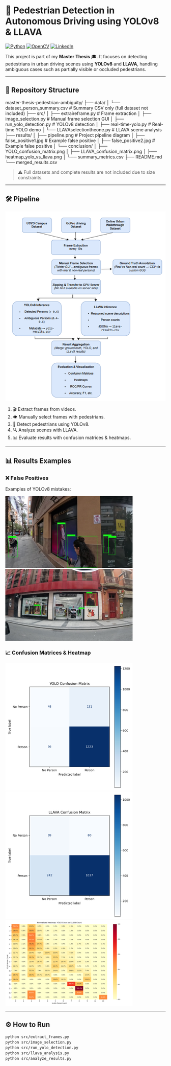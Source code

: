 # 🚶 Pedestrian Detection in Autonomous Driving using YOLOv8 & LLAVA

[![Python](https://img.shields.io/badge/Python-3.10-blue?logo=python)](https://www.python.org/)
[![OpenCV](https://img.shields.io/badge/OpenCV-4.8-blue?logo=opencv)](https://opencv.org/)
[![LinkedIn](https://img.shields.io/badge/LinkedIn-Profile-blue?logo=linkedin)](www.linkedin.com/in/serine-benmohra-55715b33b/)

This project is part of my **Master Thesis** 🎓. It focuses on detecting pedestrians in urban driving scenes using **YOLOv8** and **LLAVA**, handling ambiguous cases such as partially visible or occluded pedestrians.

---

## 📂 Repository Structure

master-thesis-pedestrian-ambiguity/
├── data/
│ └── dataset_person_summary.csv # Summary CSV only (full dataset not included)
├── src/
│ ├── extraireframe.py # Frame extraction
│ ├── image_selection.py # Manual frame selection GUI
│ ├── run_yolo_detection.py # YOLOv8 detection
│ ├── real-time-yolo.py # Real-time YOLO demo
│ └── LLAVAselectiontheone.py # LLAVA scene analysis
├── results/
│ ├── pipeline.png # Project pipeline diagram
│ ├── false_positive1.jpg # Example false positive
│ ├── false_positive2.jpg # Example false positive
│ └── conclusion/
│ ├── YOLO_confusion_matrix.png
│ ├── LLAVA_confusion_matrix.png
│ ├── heatmap_yolo_vs_llava.png
│ └── summary_metrics.csv
├── README.md
└── merged_results.csv


> ⚠️ Full datasets and complete results are not included due to size constraints.

---

## 🛠 Pipeline

<img src="images/pipeline.png" alt="Pipeline" width="600"/>

1. 🎬 Extract frames from videos.  
2. 👁️ Manually select frames with pedestrians.  
3. 🤖 Detect pedestrians using YOLOv8.  
4. 🔍 Analyze scenes with LLAVA.  
5. 📊 Evaluate results with confusion matrices & heatmaps.

---

## 📊 Results Examples

### ❌ False Positives

Examples of YOLOv8 mistakes:

<img src="images/yolo_false_positive1.jpg" alt="False Positive 1" width="400"/>
<img src="images/yolo_false_positive2.jpg" alt="False Positive 2" width="400"/>

### 📈 Confusion Matrices & Heatmap

<img src="results/conclusion/YOLO_confusion_matrix.png" alt="YOLO Confusion Matrix" width="400"/>
<img src="results/conclusion/LLAVA_confusion_matrix.png" alt="LLAVA Confusion Matrix" width="400"/>
<img src="results/conclusion/heatmap_yolo_vs_llava.png" alt="YOLO vs LLAVA Heatmap" width="400"/>

---

## ⚙ How to Run

```bash
python src/extract_frames.py
python src/image_selection.py
python src/run_yolo_detection.py
python src/llava_analysis.py
python src/analyze_results.py






